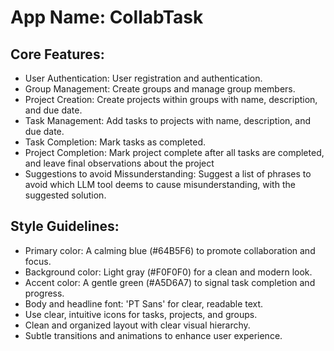 # **App Name**: CollabTask

## Core Features:

- User Authentication: User registration and authentication.
- Group Management: Create groups and manage group members.
- Project Creation: Create projects within groups with name, description, and due date.
- Task Management: Add tasks to projects with name, description, and due date.
- Task Completion: Mark tasks as completed.
- Project Completion: Mark project complete after all tasks are completed, and leave final observations about the project
- Suggestions to avoid Missunderstanding: Suggest a list of phrases to avoid which LLM tool deems to cause misunderstanding, with the suggested solution.

## Style Guidelines:

- Primary color: A calming blue (#64B5F6) to promote collaboration and focus.
- Background color: Light gray (#F0F0F0) for a clean and modern look.
- Accent color: A gentle green (#A5D6A7) to signal task completion and progress.
- Body and headline font: 'PT Sans' for clear, readable text.
- Use clear, intuitive icons for tasks, projects, and groups.
- Clean and organized layout with clear visual hierarchy.
- Subtle transitions and animations to enhance user experience.